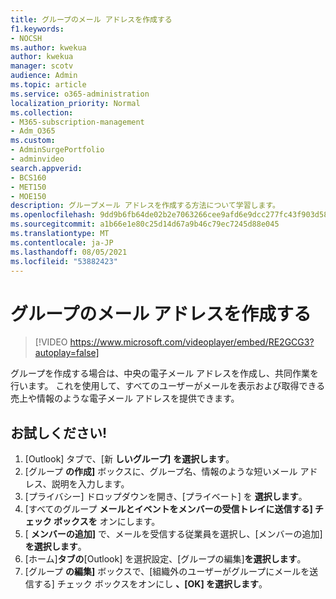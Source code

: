 ```yaml
---
title: グループのメール アドレスを作成する
f1.keywords:
- NOCSH
ms.author: kwekua
author: kwekua
manager: scotv
audience: Admin
ms.topic: article
ms.service: o365-administration
localization_priority: Normal
ms.collection:
- M365-subscription-management
- Adm_O365
ms.custom:
- AdminSurgePortfolio
- adminvideo
search.appverid:
- BCS160
- MET150
- MOE150
description: グループメール アドレスを作成する方法について学習します。
ms.openlocfilehash: 9dd9b6fb64de02b2e7063266cee9afd6e9dcc277fc43f903d58d3dce693c1eab
ms.sourcegitcommit: a1b66e1e80c25d14d67a9b46c79ec7245d88e045
ms.translationtype: MT
ms.contentlocale: ja-JP
ms.lasthandoff: 08/05/2021
ms.locfileid: "53882423"
---
```

# <a name="create-a-group-email-address"></a>グループのメール アドレスを作成する

> [!VIDEO https://www.microsoft.com/videoplayer/embed/RE2GCG3?autoplay=false]

グループを作成する場合は、中央の電子メール アドレスを作成し、共同作業を行います。 これを使用して、すべてのユーザーがメールを表示および取得できる売上や情報のような電子メール アドレスを提供できます。

## <a name="try-it"></a>お試しください!

1. [Outlook] タブで、[新 **しいグループ]** **を選択します**。
2. [グループ  **の作成]**  ボックスに、グループ名、情報のような短いメール アドレス、説明を入力します。
3. [プライバシー] ドロップダウンを開き、[プライベート] を  **選択します**。
4. [すべてのグループ  **メールとイベントをメンバーの受信トレイに送信する] チェック ボックスを**  オンにします。
5. [  **メンバーの追加]** で、メールを受信する従業員を選択し、[メンバーの追加]  **を選択します**。
6. [ホーム]**タブの**[Outlook] を選択設定、[グループの編集]**を選択します**。
7. [グループ **の編集]** ボックスで、[組織外のユーザーがグループにメールを送信する] チェック ボックスをオンにし **、[OK] を選択します**。